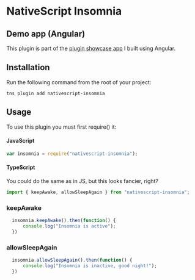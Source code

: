 # NativeScript Insomnia

## Demo app (Angular)
This plugin is part of the [plugin showcase app](https://github.com/EddyVerbruggen/nativescript-pluginshowcase/tree/master/app/ar) I built using Angular.

## Installation
Run the following command from the root of your project:

```
tns plugin add nativescript-insomnia
```

## Usage

To use this plugin you must first require() it:

#### JavaScript
```js
var insomnia = require("nativescript-insomnia");
```

#### TypeScript
You could do the same as in JS, but this looks fancier, right?

```typescript
import { keepAwake, allowSleepAgain } from "nativescript-insomnia";
```

### keepAwake

```js
  insomnia.keepAwake().then(function() {
      console.log("Insomnia is active");
  })
```

### allowSleepAgain

```js
  insomnia.allowSleepAgain().then(function() {
      console.log("Insomnia is inactive, good night!");
  })
```
